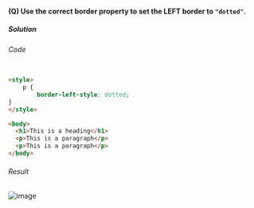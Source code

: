 #### (Q) Use the correct border property to set the LEFT border to `"dotted"`.

<h5>Solution</h5>

###### Code

```HTML

<style>
    p {
        border-left-style: dotted;
}
</style>

<body>
  <h1>This is a heading</h1>
  <p>This is a paragraph</p>
  <p>This is a paragraph</p>
</body>

```

###### Result

![image](https://github.com/gurjeetsinghvirdee/W3Schools-Frontend-Development-Exercises/assets/73753957/a798c484-b084-41be-a2d5-188100f8516a)
